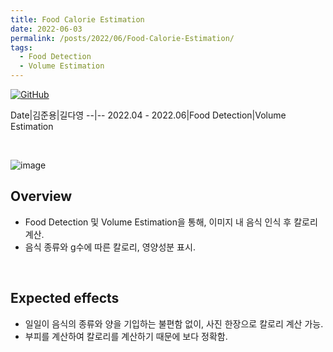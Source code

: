 ```yaml
---
title: Food Calorie Estimation
date: 2022-06-03
permalink: /posts/2022/06/Food-Calorie-Estimation/
tags:
  - Food Detection
  - Volume Estimation
---
```


[![GitHub](https://img.icons8.com/ios-glyphs/30/000000/github.png)](https://github.com/Dayoung-Kil/Food_Calorie_Estimation)

Date|김준용|길다영
--|--
2022.04 - 2022.06|Food Detection|Volume Estimation


<br>

![image](https://user-images.githubusercontent.com/53934639/173487955-0bf8e1a4-d5cc-4032-aeb8-fe60ecab5dfc.png)


## Overview
- Food Detection 및 Volume Estimation을 통해, 이미지 내 음식 인식 후 칼로리 계산.
- 음식 종류와 g수에 따른 칼로리, 영양성분 표시.

<br>

## Expected effects
- 일일이 음식의 종류와 양을 기입하는 불편함 없이, 사진 한장으로 칼로리 계산 가능.
- 부피를 계산하여 칼로리를 계산하기 때문에 보다 정확함.

